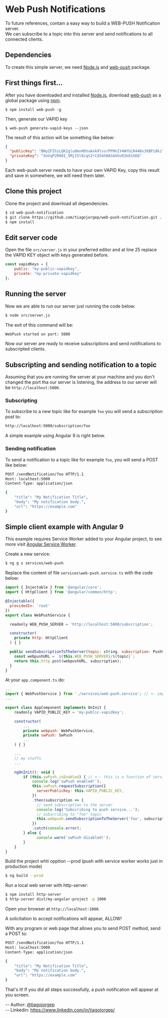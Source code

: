 # Web Push Notifications
To future references, contain a easy way to build a WEB-PUSH Notification server.<br />
We can subscribe to a topic into this server and send notifications to all connected clients.

## Dependencies

To create this simple server, we need [Node.js](https://nodejs.org/) and [web-push](https://www.npmjs.com/package/web-push/) package.

## First things first...

After you have downloaded and installed [Node.js](https://nodejs.org/), download [web-push](https://www.npmjs.com/package/web-push/) as a global package using [npm](https://www.npmjs.com/).

```node
$ npm install web-push -g
```

Then, generate our VAPID key

```node
$ web-push generate-vapid-keys --json
```

The result of this action will be something like below:

```json
{
  "publicKey": "BNyZFIhiLQK2gluOmnHDVuAxk9lvsrPFMnIY4WYULR44Bx3XBPi8kiY8kZoxXklYHfhw5ivyWclF4KTAPLkul6M",
  "privateKey": "XoVqP2R98I_5MjI5l8iqtZrCd54h0ASAXho91k81hDQ"
}
```

Each web-push server needs to have your own VAPID Key, copy this result and save in somewhere, we will need them later.

## Clone this project

Clone the project and download all dependencies.

```bash
$ cd web-push-notification
$ git clone https://github.com/tiagojorgep/web-push-notification.git .
$ npm install
```

## Edit server code

Open the file `src/server.js` in your preferred editor and at line 25 replace the VAPID KEY object with keys generated before.

```javascript
const vapidKeys = {
    public: "my-public-vapidkey",
    private: "my-private-vapidkey"
};
```

## Running the server

Now we are able to run our server just running the code below:

```bash
$ node src/server.js
```

The exit of this command will be:

```bash
WebPush started on port: 5000
```

Now our server are ready to receive subscriptions and send notifications to subscripted clients.

## Subscripting and sending notification to a topic

Assuming that you are running the server at your machine and you don't changed the port tha our server is listening, the address to our server will be `http://localhost:5000`.


### Subscripting
To subscribe to a new topic like for example `foo` you will send a subscription post to:

```bash
http://localhost:5000/subscription/foo
```

A simple example using Angular 9 is right below.

### Sending notification
To send a notification to a topic like for example `foo`, you will send a POST like below:

```bash
POST /sendNotification/foo HTTP/1.1
Host: localhost:5000
Content-Type: application/json

{
	"title": "My Notification Title",
	"body": "My notification body.",
	"url": "https://example.com"
}
```

## Simple client example with Angular 9

This example requires Service Worker added to your Angular project, to see more visit [Angular Service Worker](https://angular.io/guide/service-worker-intro).

Create a new service:
```bash
$ ng g s services/web-push
```
Replace the content of file `services\web-push.service.ts` with the code below:
```javascript
import { Injectable } from '@angular/core';
import { HttpClient } from '@angular/common/http';

@Injectable({
  providedIn: 'root'
})
export class WebPushService {

  readonly WEB_PUSH_SERVER = 'http://localhost:5000/subscription';

  constructor(
    private http: HttpClient
  ) { }

  public sendSubscriptionToTheServer(topic: string, subscription: PushSubscription) {
    const webpushURL = `${this.WEB_PUSH_SERVER}/${topic}`;
    return this.http.post(webpushURL, subscription);
  }
}
```
At your `app.component.ts` do:
```javascript
...
import { WebPushService } from './services/web-push.service'; // <- import our service 
...

export class AppComponent implements OnInit {
    readonly VAPID_PUBLIC_KEY = 'my-public-vapidkey';

    constructor(
        ...
        private webpush: WebPushService,
        private swPush: SwPush
        ...
    ) { }

    ...
    // my stuffs
    ...

    ngOnInit(): void {
        if (this.swPush.isEnabled) { // <-- this is a function of service worker
            console.log('swPush enabled!');
            this.swPush.requestSubscription({
              serverPublicKey: this.VAPID_PUBLIC_KEY,
            })
            .then(subscription => {
              // send subscription to the server
              console.log('Subscribing to push service...');
              // subscribing to "foo" topic
              this.webpush.sendSubscriptionToTheServer('foo', subscription).subscribe();
            })
            .catch(console.error);
        } else {
              console.warn('swPush disabled!');
        }
    }
}
```

Build the project whti opption --prod (push with service worker works just in production mode)

```bash
$ ng build --prod
```

Run a local web server with http-server:
```bash
$ npm install http-server
$ http-server dist/my-angular-project -p 1000
```

Open your browser at `http://localhost:1000`.

A solicitation to accept notifications will appear, ALLOW!

With any program or web page that allows you to send POST method, send a POST to:
```bash
POST /sendNotification/foo HTTP/1.1
Host: localhost:5000
Content-Type: application/json

{
	"title": "My Notification Title",
	"body": "My notification body.",
	"url": "https://example.com"
}
```

That's it! If you did all steps successfully, a push notification will appear at you screen.

-- Author: [@tiagojorgep](https://github.com/tiagojorgep)<br>
-- Linkedin: https://www.linkedin.com/in/tiagojorgep/